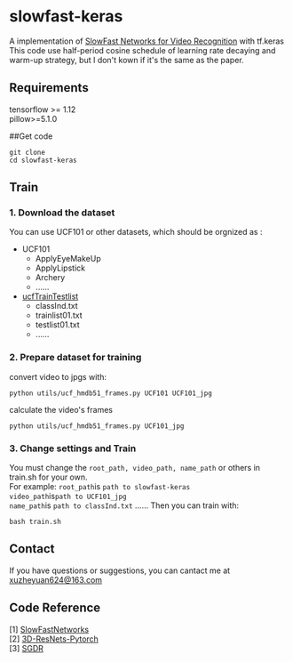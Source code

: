 # slowfast-keras
A implementation of [SlowFast Networks for Video Recognition](https://arxiv.org/abs/1812.03982) with tf.keras
This code use half-period cosine schedule of learning rate decaying and warm-up strategy, but I don't kown if it's the same as the paper.

## Requirements
tensorflow >= 1.12<br>
pillow>=5.1.0

##Get code
```
git clone 
cd slowfast-keras
```

## Train
### 1. Download the dataset
You can use UCF101 or other datasets, which should be orgnized as :
<!-- TOC -->
- UCF101
    - ApplyEyeMakeUp
    - ApplyLipstick
    - Archery
    - ......
- [ucfTrainTestlist](https://www.crcv.ucf.edu/wp-content/uploads/2019/03/UCF101TrainTestSplits-RecognitionTask.zip)
    - classInd.txt
    - trainlist01.txt
    - testlist01.txt
    - ......
<!-- /TOC -->
### 2. Prepare dataset for training
convert video to jpgs with:
```
python utils/ucf_hmdb51_frames.py UCF101 UCF101_jpg
```
calculate the video's frames
```
python utils/ucf_hmdb51_frames.py UCF101_jpg
```

### 3. Change settings and Train
You must change the ```root_path, video_path, name_path``` or others in train.sh for your own.<br>
For example: 
```root_path```is ```path to slowfast-keras```<br>
```video_path```is```path to UCF101_jpg```<br>
```name_path```is ```path to classInd.txt```
......
Then you can train with:<br>
```
bash train.sh
```
## Contact
If you have questions or suggestions, you can cantact me at [xuzheyuan624@163.com](xuzheyuan624@163.com)
## Code Reference
[1] [SlowFastNetworks](https://github.com/RI-CH/SlowFastNetworks)<br>
[2] [3D-ResNets-Pytorch](https://github.com/kenshohara/3D-ResNets-PyTorch)<br>
[3] [SGDR](https://gist.github.com/jeremyjordan/5a222e04bb78c242f5763ad40626c452)
